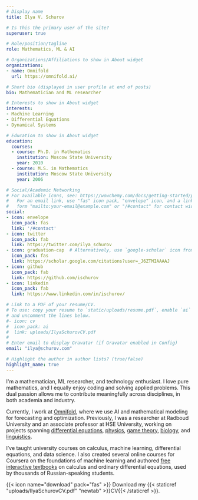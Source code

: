 ```yaml
---
# Display name
title: Ilya V. Schurov

# Is this the primary user of the site?
superuser: true

# Role/position/tagline
role: Mathematics, ML & AI

# Organizations/Affiliations to show in About widget
organizations:
- name: Omnifold
  url: https://omnifold.ai/

# Short bio (displayed in user profile at end of posts)
bio: Mathematician and ML researcher

# Interests to show in About widget
interests:
- Machine Learning
- Differential Equations
- Dynamical Systems

# Education to show in About widget
education:
  courses:
  - course: Ph.D. in Mathematics
    institution: Moscow State University
    year: 2010
  - course: M.S. in Mathematics
    institution: Moscow State University
    year: 2006

# Social/Academic Networking
# For available icons, see: https://wowchemy.com/docs/getting-started/page-builder/#icons
#   For an email link, use "fas" icon pack, "envelope" icon, and a link in the
#   form "mailto:your-email@example.com" or "/#contact" for contact widget.
social:
- icon: envelope
  icon_pack: fas
  link: '/#contact'
- icon: twitter
  icon_pack: fab
  link: https://twitter.com/ilya_schurov
- icon: graduation-cap  # Alternatively, use `google-scholar` icon from `ai` icon pack
  icon_pack: fas
  link: https://scholar.google.com/citations?user=_J6ZTMIAAAAJ
- icon: github
  icon_pack: fab
  link: https://github.com/ischurov
- icon: linkedin
  icon_pack: fab
  link: https://www.linkedin.com/in/ischurov/

# Link to a PDF of your resume/CV.
# To use: copy your resume to `static/uploads/resume.pdf`, enable `ai` icons in `params.toml`, 
# and uncomment the lines below.
#- icon: cv
#  icon_pack: ai
#  link: uploads/IlyaSchurovCV.pdf
#
# Enter email to display Gravatar (if Gravatar enabled in Config)
email: "ilya@schurov.com"

# Highlight the author in author lists? (true/false)
highlight_name: true
---
```


I'm a mathematician, ML researcher, and technology enthusiast. I love pure mathematics, and I equally enjoy coding and solving applied problems. This dual passion allows me to contribute meaningfully across disciplines, in both academia and industry.  

Currently, I work at [Omnifold](https://omnifold.ai), where we use AI and mathematical modeling for forecasting and optimization. Previously, I was a researcher at Radboud University and an associate professor at HSE University, working on projects spanning [differential equations](/tag/differential-equations), [physics](/tag/physics), [game theory](/tag/game-theory), [biology](/tag/biology), and [linguistics](/tag/linguistics).

I’ve taught university courses on calculus, machine learning, differential equations, and data science. I also created several online courses for Coursera on the foundations of machine learning and authored [free interactive textbooks](#textbooks) on calculus and ordinary differential equations, used by thousands of Russian-speaking students.

{{< icon name="download" pack="fas" >}} Download my {{< staticref "uploads/IlyaSchurovCV.pdf" "newtab" >}}CV{{< /staticref >}}.
